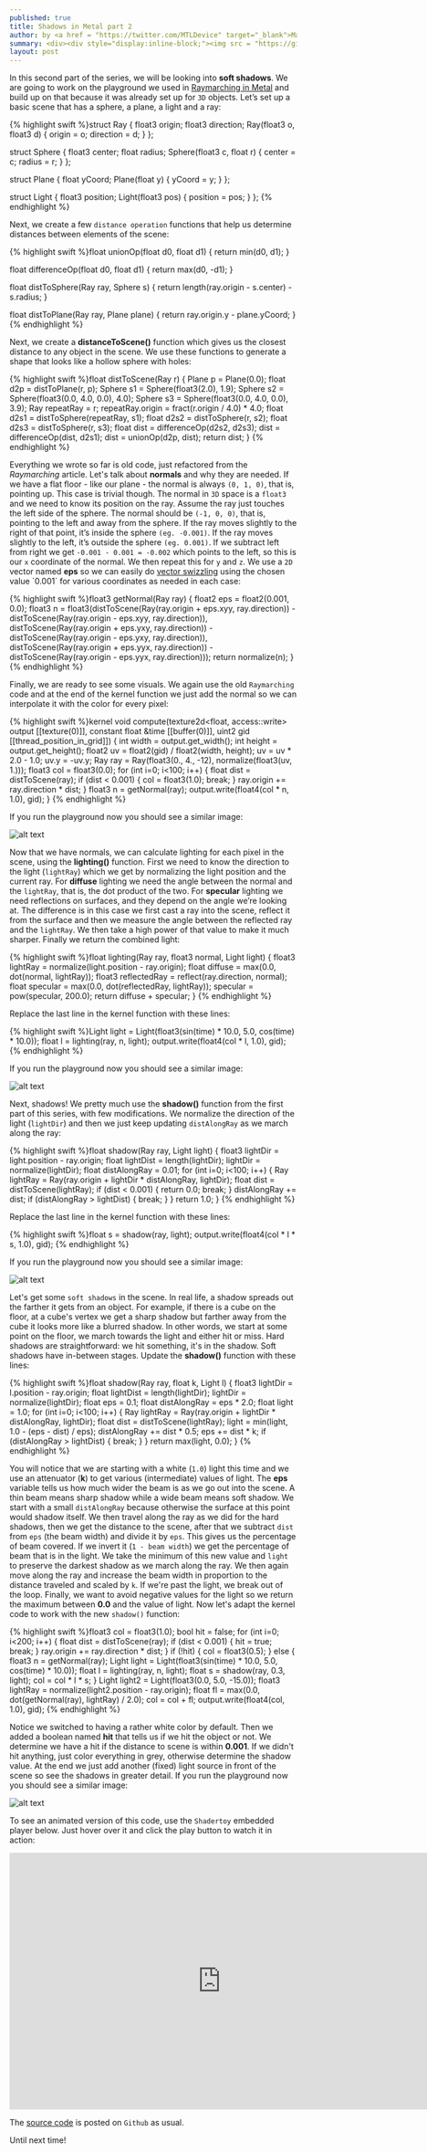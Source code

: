 ```yaml
---
published: true
title: Shadows in Metal part 2
author: by <a href = "https://twitter.com/MTLDevice" target="_blank">Marius Horga</a>
summary: <div><div style="display:inline-block;"><img src = "https://github.com/MetalKit/images/raw/master/shadows.png" alt="Metal" height="160" width="160"></div><div style="display:inline-block; width:75%; padding-left:1.5em; color:grey; vertical-align:middle;">Learning about Soft Shadows in Metal.</div></div>
layout: post
---
```

In this second part of the series, we will be looking into __soft shadows__. We are going to work on the playground we used in [Raymarching in Metal](http://metalkit.org/2016/12/30/raymarching-in-metal.html) and build up on that because it was already set up for `3D` objects. Let’s set up a basic scene that has a sphere, a plane, a light and a ray: 

{% highlight swift %}struct Ray {
    float3 origin;
    float3 direction;
    Ray(float3 o, float3 d) {
        origin = o;
        direction = d;
    }
};

struct Sphere {
    float3 center;
    float radius;
    Sphere(float3 c, float r) {
        center = c;
        radius = r;
    }
};

struct Plane {
    float yCoord;
    Plane(float y) {
        yCoord = y;
    }
};

struct Light {
    float3 position;
    Light(float3 pos) {
        position = pos;
    }
};
{% endhighlight %}

Next, we create a few `distance operation` functions that help us determine distances between elements of the scene: 

{% highlight swift %}float unionOp(float d0, float d1) {
    return min(d0, d1);
}

float differenceOp(float d0, float d1) {
    return max(d0, -d1);
}

float distToSphere(Ray ray, Sphere s) {
    return length(ray.origin - s.center) - s.radius;
}

float distToPlane(Ray ray, Plane plane) {
    return ray.origin.y - plane.yCoord;
}
{% endhighlight %}

Next, we create a __distanceToScene()__ function which gives us the closest distance to any object in the scene. We use these functions to generate a shape that looks like a hollow sphere with holes:

{% highlight swift %}float distToScene(Ray r) {
    Plane p = Plane(0.0);
    float d2p = distToPlane(r, p);
    Sphere s1 = Sphere(float3(2.0), 1.9);
    Sphere s2 = Sphere(float3(0.0, 4.0, 0.0), 4.0);
    Sphere s3 = Sphere(float3(0.0, 4.0, 0.0), 3.9);
    Ray repeatRay = r;
    repeatRay.origin = fract(r.origin / 4.0) * 4.0;
    float d2s1 = distToSphere(repeatRay, s1);
    float d2s2 = distToSphere(r, s2);
    float d2s3 = distToSphere(r, s3);
    float dist = differenceOp(d2s2, d2s3);
    dist = differenceOp(dist, d2s1);
    dist = unionOp(d2p, dist);
    return dist;
}
{% endhighlight %}

Everything we wrote so far is old code, just refactored from the _Raymarching_ article. Let's talk about __normals__ and why they are needed. If we have a flat floor - like our plane - the normal is always `(0, 1, 0)`, that is, pointing up. This case is trivial though. The normal in `3D` space is a `float3` and we need to know its position on the ray. Assume the ray just touches the left side of the sphere. The normal should be `(-1, 0, 0)`, that is, pointing to the left and away from the sphere. If the ray moves slightly to the right of that point, it’s inside the sphere `(eg. -0.001)`. If the ray moves slightly to the left, it’s outside the sphere `(eg. 0.001)`. If we subtract left from right we get `-0.001 - 0.001 = -0.002` which points to the left, so this is our `x` coordinate of the normal. We then repeat this for `y` and `z`. We use a `2D` vector named __eps__ so we can easily do [vector swizzling](https://en.wikipedia.org/wiki/Swizzling_(computer_graphics)) using the chosen value `0.001` for various coordinates as needed in each case: 

{% highlight swift %}float3 getNormal(Ray ray) {
    float2 eps = float2(0.001, 0.0);
    float3 n = float3(distToScene(Ray(ray.origin + eps.xyy, ray.direction)) -
                      distToScene(Ray(ray.origin - eps.xyy, ray.direction)),
                      distToScene(Ray(ray.origin + eps.yxy, ray.direction)) -
                      distToScene(Ray(ray.origin - eps.yxy, ray.direction)),
                      distToScene(Ray(ray.origin + eps.yyx, ray.direction)) -
                      distToScene(Ray(ray.origin - eps.yyx, ray.direction)));
    return normalize(n);
}
{% endhighlight %}

Finally, we are ready to see some visuals. We again use the old `Raymarching` code and at the end of the kernel function we just add the normal so we can interpolate it with the color for every pixel:

{% highlight swift %}kernel void compute(texture2d<float, access::write> output [[texture(0)]],
                    constant float &time [[buffer(0)]],
                    uint2 gid [[thread_position_in_grid]]) {
    int width = output.get_width();
    int height = output.get_height();
    float2 uv = float2(gid) / float2(width, height);
    uv = uv * 2.0 - 1.0;
    uv.y = -uv.y;
    Ray ray = Ray(float3(0., 4., -12), normalize(float3(uv, 1.)));
    float3 col = float3(0.0);
    for (int i=0; i<100; i++) {
        float dist = distToScene(ray);
        if (dist < 0.001) {
            col = float3(1.0);
            break;
        }
        ray.origin += ray.direction * dist;
    }
    float3 n = getNormal(ray);
    output.write(float4(col * n, 1.0), gid);
}
{% endhighlight %}

If you run the playground now you should see a similar image:

![alt text](https://github.com/MetalKit/images/raw/master/shadows_4.png "4")

Now that we have normals, we can calculate lighting for each pixel in the scene, using the __lighting()__ function. First we need to know the direction to the light (`lightRay`) which we get by normalizing the light position and the current ray. For __diffuse__ lighting we need the angle between the normal and the `lightRay`, that is, the dot product of the two. For __specular__ lighting we need reflections on surfaces, and they depend on the angle we’re looking at. The difference is in this case we first cast a ray into the scene, reflect it from the surface and then we measure the angle between the reflected ray and the `lightRay`. We then take a high power of that value to make it much sharper. Finally we return the combined light:

{% highlight swift %}float lighting(Ray ray, float3 normal, Light light) {
    float3 lightRay = normalize(light.position - ray.origin);
    float diffuse = max(0.0, dot(normal, lightRay));
    float3 reflectedRay = reflect(ray.direction, normal);
    float specular = max(0.0, dot(reflectedRay, lightRay));
    specular = pow(specular, 200.0);
    return diffuse + specular;
}
{% endhighlight %}

Replace the last line in the kernel function with these lines:

{% highlight swift %}Light light = Light(float3(sin(time) * 10.0, 5.0, cos(time) * 10.0));
float l = lighting(ray, n, light);
output.write(float4(col * l, 1.0), gid);
{% endhighlight %}

If you run the playground now you should see a similar image:

![alt text](https://github.com/MetalKit/images/raw/master/shadows_5.png "5")

Next, shadows! We pretty much use the __shadow()__ function from the first part of this series, with few modifications. We normalize the direction of the light (`lightDir`) and then we just keep updating `distAlongRay` as we march along the ray:

{% highlight swift %}float shadow(Ray ray, Light light) {
    float3 lightDir = light.position - ray.origin;
    float lightDist = length(lightDir);
    lightDir = normalize(lightDir);
    float distAlongRay = 0.01;
    for (int i=0; i<100; i++) {
        Ray lightRay = Ray(ray.origin + lightDir * distAlongRay, lightDir);
        float dist = distToScene(lightRay);
        if (dist < 0.001) {
            return 0.0;
            break;
        }
        distAlongRay += dist;
        if (distAlongRay > lightDist) { break; }
    }
    return 1.0;
}
{% endhighlight %}

Replace the last line in the kernel function with these lines:

{% highlight swift %}float s = shadow(ray, light);
output.write(float4(col * l * s, 1.0), gid);
{% endhighlight %}

If you run the playground now you should see a similar image:

![alt text](https://github.com/MetalKit/images/raw/master/shadows_6.png "6")

Let's get some `soft shadows` in the scene. In real life, a shadow spreads out the farther it gets from an object. For example, if there is a cube on the floor, at a cube's vertex we get a sharp shadow but farther away from the cube it looks more like a blurred shadow. In other words, we start at some point on the floor, we march towards the light and either hit or miss. Hard shadows are straightforward: we hit something, it's in the shadow. Soft shadows have in-between stages. Update the __shadow()__ function with these lines:

{% highlight swift %}float shadow(Ray ray, float k, Light l) {
    float3 lightDir = l.position - ray.origin;
    float lightDist = length(lightDir);
    lightDir = normalize(lightDir);
    float eps = 0.1;
    float distAlongRay = eps * 2.0;
    float light = 1.0;
    for (int i=0; i<100; i++) {
        Ray lightRay = Ray(ray.origin + lightDir * distAlongRay, lightDir);
        float dist = distToScene(lightRay);
        light = min(light, 1.0 - (eps - dist) / eps);
        distAlongRay += dist * 0.5;
        eps += dist * k;
        if (distAlongRay > lightDist) { break; }
    }
    return max(light, 0.0);
}
{% endhighlight %}

You will notice that we are starting with a white (`1.0`) light this time and we use an attenuator (__k__) to get various (intermediate) values of light. The __eps__ variable tells us how much wider the beam is as we go out into the scene. A thin beam means sharp shadow while a wide beam means soft shadow. We start with a small `distAlongRay` because otherwise the surface at this point would shadow itself. We then travel along the ray as we did for the hard shadows, then we get the distance to the scene, after that we subtract `dist` from `eps` (the beam width) and divide it by `eps`. This gives us the percentage of beam covered. If we invert it (`1 - beam width`) we get the percentage of beam that is in the light. We take the minimum of this new value and `light` to preserve the darkest shadow as we march along the ray. We then again move along the ray and increase the beam width in proportion to the distance traveled and scaled by `k`. If we're past the light, we break out of the loop. Finally, we want to avoid negative values for the light so we return the maximum between __0.0__ and the value of light. Now let's adapt the kernel code to work with the new `shadow()` function:

{% highlight swift %}float3 col = float3(1.0);
bool hit = false;
for (int i=0; i<200; i++) {
    float dist = distToScene(ray);
    if (dist < 0.001) {
        hit = true;
        break;
    }
    ray.origin += ray.direction * dist;
}
if (!hit) {
    col = float3(0.5);
} else {
    float3 n = getNormal(ray);
    Light light = Light(float3(sin(time) * 10.0, 5.0, cos(time) * 10.0));
    float l = lighting(ray, n, light);
    float s = shadow(ray, 0.3, light);
    col = col * l * s;
}
Light light2 = Light(float3(0.0, 5.0, -15.0));
float3 lightRay = normalize(light2.position - ray.origin);
float fl = max(0.0, dot(getNormal(ray), lightRay) / 2.0);
col = col + fl;
output.write(float4(col, 1.0), gid);
{% endhighlight %}

Notice we switched to having a rather white color by default. Then we added a boolean named __hit__ that tells us if we hit the object or not. We determine we have a hit if the distance to scene is within __0.001__. If we didn't hit anything, just color everything in grey, otherwise determine the shadow value. At the end we just add another (fixed) light source in front of the scene so see the shadows in greater detail. If you run the playground now you should see a similar image:

![alt text](https://github.com/MetalKit/images/raw/master/shadows_7.png "7")

To see an animated version of this code, use the `Shadertoy` embedded player below. Just hover over it and click the play button to watch it in action:

<iframe width="740" height="450" frameborder="0" src="https://www.shadertoy.com/embed/XltSWf" allowfullscreen></iframe><br />

The [source code](https://github.com/MetalKit/metal) is posted on `Github` as usual.

Until next time!

